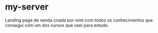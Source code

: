 # my-server
Landing page de venda criada por mim com todos os conhecimentos que consegui com um dos cursos que usei para estudo.

